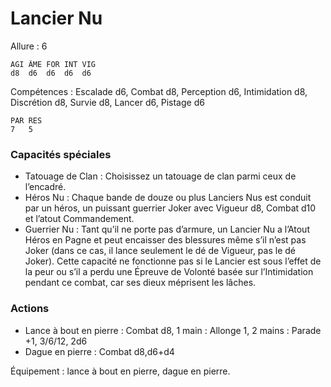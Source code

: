 # Lancier Nu

Allure : 6

	AGI	ÂME	FOR	INT	VIG
	d8	d6	d6	d6	d6

Compétences : Escalade d6, Combat d8, Perception d6, Intimidation d8, Discrétion d8, Survie d8, Lancer d6, Pistage d6

	PAR	RES
	7	5

### Capacités spéciales
- Tatouage de Clan : Choisissez un tatouage de clan parmi ceux de l’encadré.
- Héros Nu : Chaque bande de douze ou plus Lanciers Nus est conduit par un héros, un puissant guerrier Joker avec Vigueur d8, Combat d10 et l’atout Commandement.
- Guerrier Nu : Tant qu’il ne porte pas d’armure, un Lancier Nu a l’Atout Héros en Pagne et peut encaisser des blessures même s’il n’est pas Joker (dans ce cas, il lance seulement le dé de Vigueur, pas le dé Joker). Cette capacité ne fonctionne pas si le Lancier est sous l’effet de la peur ou s’il a perdu une Épreuve de Volonté basée sur l’Intimidation pendant ce combat, car ses dieux méprisent les lâches.

### Actions
- Lance à bout en pierre : Combat d8, 1 main : Allonge 1, 2 mains : Parade +1, 3/6/12, 2d6
- Dague en pierre : Combat d8,d6+d4

Équipement : lance à bout en pierre, dague en pierre.
